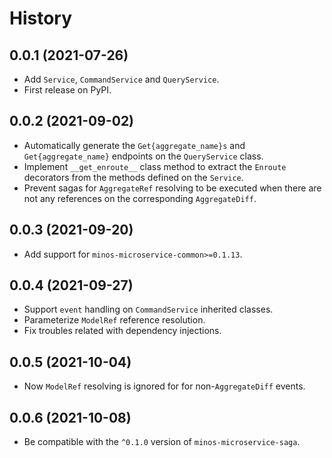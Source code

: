 # History

## 0.0.1 (2021-07-26)

* Add `Service`, `CommandService` and `QueryService`.
* First release on PyPI.

## 0.0.2 (2021-09-02)

* Automatically generate the `Get{aggregate_name}s` and `Get{aggregate_name}` endpoints on the `QueryService` class.
* Implement `__get_enroute__` class method to extract the `Enroute` decorators from the methods defined on the `Service`.
* Prevent sagas for `AggregateRef` resolving to be executed when there are not any references on the corresponding `AggregateDiff`.

## 0.0.3 (2021-09-20)

* Add support for `minos-microservice-common>=0.1.13`.

## 0.0.4 (2021-09-27)

* Support `event` handling on `CommandService` inherited classes.
* Parameterize `ModelRef` reference resolution.
* Fix troubles related with dependency injections.

## 0.0.5 (2021-10-04)

* Now `ModelRef` resolving is ignored for for non-`AggregateDiff` events.

## 0.0.6 (2021-10-08)

* Be compatible with the `^0.1.0` version of `minos-microservice-saga`.
